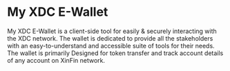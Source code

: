 # My XDC E-Wallet
My XDC E-Wallet is a client-side tool for easily & securely interacting with the XDC network. The wallet is dedicated to provide all the stakeholders with an easy-to-understand and accessible suite of tools for their needs. The wallet is primarily Designed for token transfer and track account details of any account on XinFin network.
